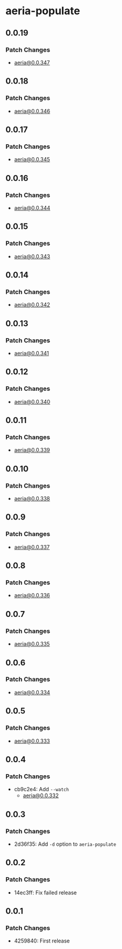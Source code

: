 # aeria-populate

## 0.0.19

### Patch Changes

- aeria@0.0.347

## 0.0.18

### Patch Changes

- aeria@0.0.346

## 0.0.17

### Patch Changes

- aeria@0.0.345

## 0.0.16

### Patch Changes

- aeria@0.0.344

## 0.0.15

### Patch Changes

- aeria@0.0.343

## 0.0.14

### Patch Changes

- aeria@0.0.342

## 0.0.13

### Patch Changes

- aeria@0.0.341

## 0.0.12

### Patch Changes

- aeria@0.0.340

## 0.0.11

### Patch Changes

- aeria@0.0.339

## 0.0.10

### Patch Changes

- aeria@0.0.338

## 0.0.9

### Patch Changes

- aeria@0.0.337

## 0.0.8

### Patch Changes

- aeria@0.0.336

## 0.0.7

### Patch Changes

- aeria@0.0.335

## 0.0.6

### Patch Changes

- aeria@0.0.334

## 0.0.5

### Patch Changes

- aeria@0.0.333

## 0.0.4

### Patch Changes

- cb9c2e4: Add `--watch`
  - aeria@0.0.332

## 0.0.3

### Patch Changes

- 2d36f35: Add `-d` option to `aeria-populate`

## 0.0.2

### Patch Changes

- 14ec3ff: Fix failed release

## 0.0.1

### Patch Changes

- 4259840: First release
